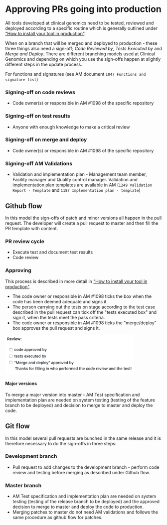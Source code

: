 # Approving PRs going into production


All tools developed at clinical genomics need to be tested, reviewed and deployed according to a specific routine which is generally outlined under ["How to install your tool in production"][prod].
 
When on a branch that will be merged and deployed to production - these three things also need a sign-off; _Code Reviewed by_, _Tests Executed by_ and _Merge and Deploy_. 
There are different branching models used at Clinical Genomics and depending on which you use the sign-offs happen at slightly different steps in the update process.
  
  For functions and signatures (see AM document `1047 Functions and signature list`)

### Signing-off on code reviews
* Code owner(s) or responsible in AM #1098 of the specific repository

### Signing-off on test results
* Anyone with enough knowledge to make a critical review

### Signing-off on merge and deploy
* Code owner(s) or responsible in AM #1098 of the specific repository

### Signing-off AM Validations
* Validation and implementation plan - Management team member, Facility manager and Quality control manager.
Validation and implementation plan templates are available in AM (`1249 Validation Report - Template` and `1187 Implementation plan - template`)

## Github flow
In this model the sign-offs of patch and minor versions all happen in the pull request.
 The developer will create a pull request to master and then fill the PR template with content.

### PR review cycle
   - Execute test and document test results
   - Code review

### Approving
This process is described in more detail in ["How to install your tool in production"][prod].

   - The code owner or responsible in AM #1098 ticks the box when the code has been deemed adequate and signs it 
   - The person carrying out the tests on stage according to the test case described in the pull request can tick off the "tests executed box"  and sign it, when the tests meet the pass criteria.
   - The code owner or responsible in AM #1098 ticks the "merge/deploy" box approves the pull request and signs it.

![sign-offs](pr_tickboxes.png)

#### Major versions
To merge a major version into master - AM Test specification and implementation plan are needed on system testing (testing of the feature branch to be deployed) and decision to merge to master and deploy the code.

## Git flow
In this model several pull requests are bunched in the same release and it is therefore necessary to do the sign-offs in three steps:

### Development branch
- Pull request to add changes to the development branch - perform code review and testing before merging as described under Github flow.

### Master branch
- AM Test specification and implementation plan are needed on system testing (testing of the release branch to be deployed) and the approved decision to merge to master and deploy the code to production.
- Merging patches to master do not need AM validations and follows the same procedure as github flow for patches.


[prod]: prod.md
